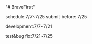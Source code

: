 "# BraveFirst" 

schedule:7/7~7/25
submit before: 7/25

development:7/7~7/21
	
test&bug fix:7/21~7/25

